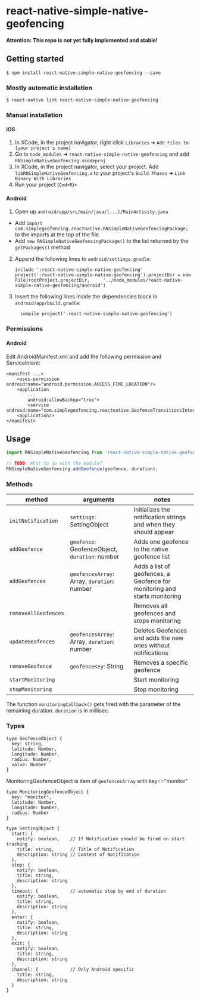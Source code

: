 
# react-native-simple-native-geofencing

**Attention: This repo is not yet fully implemented and stable!**

## Getting started

`$ npm install react-native-simple-native-geofencing --save`

### Mostly automatic installation

`$ react-native link react-native-simple-native-geofencing`

### Manual installation


#### iOS

1. In XCode, in the project navigator, right click `Libraries` ➜ `Add Files to [your project's name]`
2. Go to `node_modules` ➜ `react-native-simple-native-geofencing` and add `RNSimpleNativeGeofencing.xcodeproj`
3. In XCode, in the project navigator, select your project. Add `libRNSimpleNativeGeofencing.a` to your project's `Build Phases` ➜ `Link Binary With Libraries`
4. Run your project (`Cmd+R`)<

#### Android

1. Open up `android/app/src/main/java/[...]/MainActivity.java`
  - Add `import com.simplegeofencing.reactnative.RNSimpleNativeGeofencingPackage;` to the imports at the top of the file
  - Add `new RNSimpleNativeGeofencingPackage()` to the list returned by the `getPackages()` method
2. Append the following lines to `android/settings.gradle`:
  	```
  	include ':react-native-simple-native-geofencing'
  	project(':react-native-simple-native-geofencing').projectDir = new File(rootProject.projectDir, 	'../node_modules/react-native-simple-native-geofencing/android')
  	```
3. Insert the following lines inside the dependencies block in `android/app/build.gradle`:
  	```
      compile project(':react-native-simple-native-geofencing')
  	```
### Permissions
#### Android
Edit AndroidManifest.xml and add the following permission and ServiceIntent:
```
<manifest ...>
    <uses-permission android:name="android.permission.ACCESS_FINE_LOCATION"/>
    <application
        ...
        android:allowBackup="true">
        <service android:name="com.simplegeofencing.reactnative.GeofenceTransitionsIntentService"/>
    <application/>
</manifest>
```

## Usage
```javascript
import RNSimpleNativeGeofencing from 'react-native-simple-native-geofencing';

// TODO: What to do with the module?
RNSimpleNativeGeofencing.addGeofence(geofence, duration);
```
### Methods
| method      | arguments | notes |
| ----------- | ----------- | ----------- |
| `initNotification` | `settings`: SettingObject | Initializes the notification strings and when they should appear|
| `addGeofence` | `geofence`: GeofenceObject, `duration`: number | Adds one geofence to the native geofence list |
| `addGeofences` | `geofencesArray`: Array<GeofenceObject>, `duration`: number | Adds a list of geofences, a Geofence for monitoring and starts monitoring |
| `removeAllGeofences` |  | Removes all geofences and stops monitoring |
| `updateGeofences` | `geofencesArray`: Array<GeofenceObject>, `duration`: number | Deletes Geofences and adds the new ones without notifications|
| `removeGeofence` |  `geofenceKey`: String| Removes a specific geofence |
| `startMonitoring` | | Start monitoring |
| `stopMonitoring` | | Stop monitoring |

The function `monitoringCallback()` gets fired with the parameter of the remaining duration.
`duration` is in millisec. 
### Types
```
type GeofenceObject {
  key: string,
  latitude: Number,
  longitude: Number,
  radius: Number,
  value: Number
}
```
MonitoringGeofenceObject is item of  `geofencesArray` with key=="monitor"
```
type MonitoringGeofenceObject {
  key: "monitor",
  latitude: Number,
  longitude: Number,
  radius: Number
}
```
```
type SettingObject {
  start: {
    notify: boolean,    // If Notification should be fired on start tracking
    title: string,      // Title of Notification
    description: string // Content of Notification
  },
  stop: {
    notify: boolean,
    title: string,
    description: string
  },
  timeout: {            // automatic stop by end of duration 
    notify: boolean,
    title: string,
    description: string
  },
  enter: {
    notify: boolean,
    title: string,
    description: string
  },
  exit: {
    notify: boolean,
    title: string,
    description: string
  },
  channel: {            // Only Android specific
    title: string,
    description: string
  }
}
```
  
